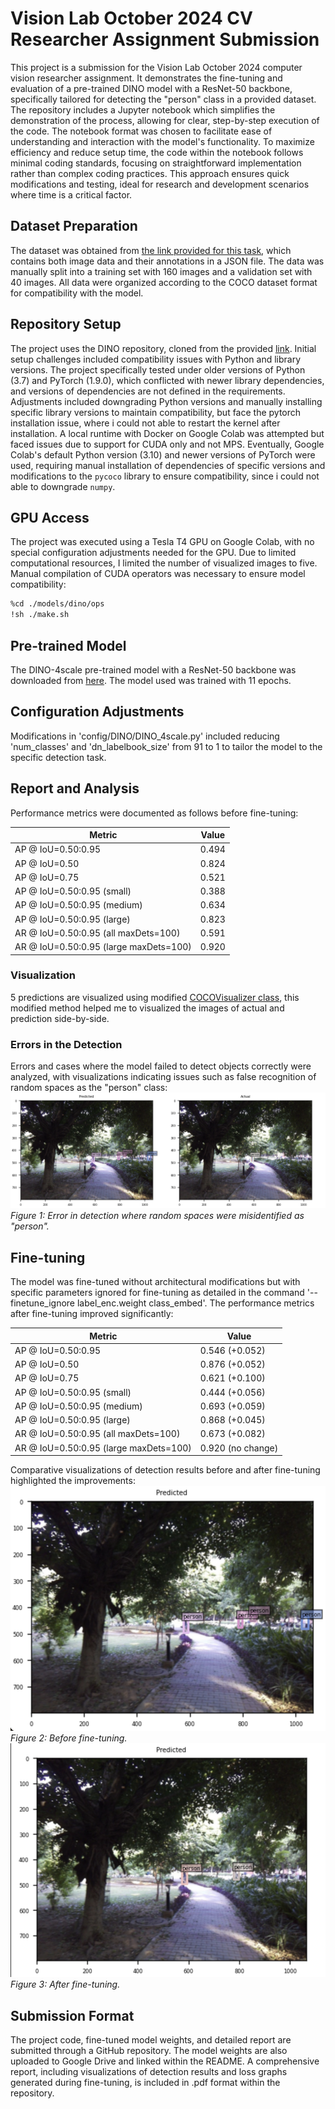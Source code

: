 # Vision Lab October 2024 CV Researcher Assignment Submission
This project is a submission for the Vision Lab October 2024 computer vision researcher assignment. It demonstrates the fine-tuning and evaluation of a pre-trained DINO model with a ResNet-50 backbone, specifically tailored for detecting the "person" class in a provided dataset. The repository includes a Jupyter notebook which simplifies the demonstration of the process, allowing for clear, step-by-step execution of the code. The notebook format was chosen to facilitate ease of understanding and interaction with the model's functionality. To maximize efficiency and reduce setup time, the code within the notebook follows minimal coding standards, focusing on straightforward implementation rather than complex coding practices. This approach ensures quick modifications and testing, ideal for research and development scenarios where time is a critical factor.

## Dataset Preparation
The dataset was obtained from [the link provided for this task](https://drive.google.com/drive/folders/1DCpmo919b7OrAng9clEbiMHjO3D0hyoa?usp=sharing), which contains both image data and their annotations in a JSON file. The data was manually split into a training set with 160 images and a validation set with 40 images. All data were organized according to the COCO dataset format for compatibility with the model.

## Repository Setup
The project uses the DINO repository, cloned from the provided [link](https://github.com/IDEA-Research/DINO/tree/main). Initial setup challenges included compatibility issues with Python and library versions. The project specifically tested under older versions of Python (3.7) and PyTorch (1.9.0), which conflicted with newer library dependencies, and versions of dependencies are not defined in the requirements. Adjustments included downgrading Python versions and manually installing specific library versions to maintain compatibility, but face the pytorch installation issue, where i could not able to restart the kernel after installation. A local runtime with Docker on Google Colab was attempted but faced issues due to support for CUDA only and not MPS. Eventually, Google Colab's default Python version (3.10) and newer versions of PyTorch were used, requiring manual installation of dependencies of specific versions and modifications to the `pycoco` library to ensure compatibility, since i could not able to downgrade `numpy`.

## GPU Access
The project was executed using a Tesla T4 GPU on Google Colab, with no special configuration adjustments needed for the GPU. Due to limited computational resources, I limited the number of visualized images to five. Manual compilation of CUDA operators was necessary to ensure model compatibility:
```bash
%cd ./models/dino/ops
!sh ./make.sh
```

## Pre-trained Model
The DINO-4scale pre-trained model with a ResNet-50 backbone was downloaded from [here](https://drive.google.com/drive/folders/1qD5m1NmK0kjE5hh-G17XUX751WsEG-h_). The model used was trained with 11 epochs.

## Configuration Adjustments
Modifications in 'config/DINO/DINO_4scale.py' included reducing 'num_classes' and 'dn_labelbook_size' from 91 to 1 to tailor the model to the specific detection task.

## Report and Analysis
Performance metrics were documented as follows before fine-tuning:

| Metric | Value |
|--------|-------|
| AP @ IoU=0.50:0.95 | 0.494 |
| AP @ IoU=0.50      | 0.824 |
| AP @ IoU=0.75      | 0.521 |
| AP @ IoU=0.50:0.95 (small) | 0.388 |
| AP @ IoU=0.50:0.95 (medium) | 0.634 |
| AP @ IoU=0.50:0.95 (large) | 0.823 |
| AR @ IoU=0.50:0.95 (all maxDets=100) | 0.591 |
| AR @ IoU=0.50:0.95 (large maxDets=100) | 0.920 |

### Visualization
5 predictions are visualized using modified [COCOVisualizer class](https://github.com/IDEA-Research/DINO/blob/main/util/visualizer.py), this modified method helped me to visualized the images of actual and prediction side-by-side.

### Errors in the Detection
Errors and cases where the model failed to detect objects correctly were analyzed, with visualizations indicating issues such as false recognition of random spaces as the "person" class:
![Detection Error](fig/eval_pre_trained.png)
*Figure 1: Error in detection where random spaces were misidentified as "person".*

## Fine-tuning
The model was fine-tuned without architectural modifications but with specific parameters ignored for fine-tuning as detailed in the command '--finetune_ignore label_enc.weight class_embed'. The performance metrics after fine-tuning improved significantly:

| Metric | Value |
|--------|-------|
| AP @ IoU=0.50:0.95 | 0.546 (+0.052) |
| AP @ IoU=0.50      | 0.876 (+0.052) |
| AP @ IoU=0.75      | 0.621 (+0.100) |
| AP @ IoU=0.50:0.95 (small) | 0.444 (+0.056) |
| AP @ IoU=0.50:0.95 (medium) | 0.693 (+0.059) |
| AP @ IoU=0.50:0.95 (large) | 0.868 (+0.045) |
| AR @ IoU=0.50:0.95 (all maxDets=100) | 0.673 (+0.082) |
| AR @ IoU=0.50:0.95 (large maxDets=100) | 0.920 (no change) |

Comparative visualizations of detection results before and after fine-tuning highlighted the improvements:
![Before Fine-tuning](fig/prediction_befroe_tuning.png)
*Figure 2: Before fine-tuning.*
![After Fine-tuning](fig/prediction_after_tuning.png)
*Figure 3: After fine-tuning.*

## Submission Format
The project code, fine-tuned model weights, and detailed report are submitted through a GitHub repository. The model weights are also uploaded to Google Drive and linked within the README. A comprehensive report, including visualizations of detection results and loss graphs generated during fine-tuning, is included in .pdf format within the repository.
